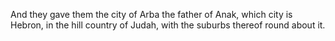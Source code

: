 And they gave them the city of Arba the father of Anak, which city is Hebron, in the hill country of Judah, with the suburbs thereof round about it.
